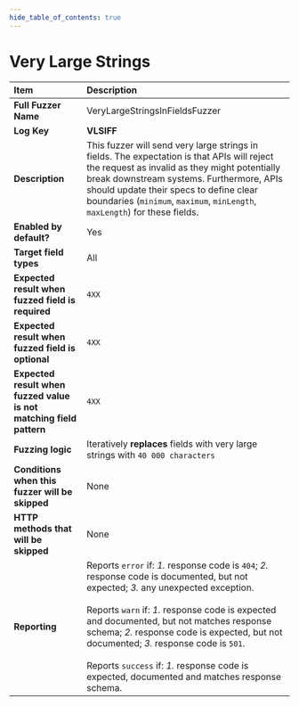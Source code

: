 ```yaml
--- 
hide_table_of_contents: true
---
```


# Very Large Strings

| Item                                                                | Description                                                                                                                                                                                                                                                                                                                                                                                                                                 |
|:--------------------------------------------------------------------|:--------------------------------------------------------------------------------------------------------------------------------------------------------------------------------------------------------------------------------------------------------------------------------------------------------------------------------------------------------------------------------------------------------------------------------------------|
| **Full Fuzzer Name**                                                | VeryLargeStringsInFieldsFuzzer                                                                                                                                                                                                                                                                                                                                                                                                              |
| **Log Key**                                                         | **VLSIFF**                                                                                                                                                                                                                                                                                                                                                                                                                                  |
| **Description**                                                     | This fuzzer will send very large strings in fields. The expectation is that APIs will reject the request as invalid as they might potentially break downstream systems. Furthermore, APIs should update their specs to define clear boundaries (`minimum`, `maximum`, `minLength`, `maxLength`) for these fields.                                                                                                                           |
| **Enabled by default?**                                             | Yes                                                                                                                                                                                                                                                                                                                                                                                                                                         |
| **Target field types**                                              | All                                                                                                                                                                                                                                                                                                                                                                                                                                         |
| **Expected result when fuzzed field is required**                   | `4XX`                                                                                                                                                                                                                                                                                                                                                                                                                                       |
| **Expected result when fuzzed field is optional**                   | `4XX`                                                                                                                                                                                                                                                                                                                                                                                                                                       |
| **Expected result when fuzzed value is not matching field pattern** | `4XX`                                                                                                                                                                                                                                                                                                                                                                                                                                       |
| **Fuzzing logic**                                                   | Iteratively **replaces**  fields with very large strings with `40 000 characters`                                                                                                                                                                                                                                                                                                                                                           |
| **Conditions when this fuzzer will be skipped**                     | None                                                                                                                                                                                                                                                                                                                                                                                                                                        |
| **HTTP methods that will be skipped**                               | None                                                                                                                                                                                                                                                                                                                                                                                                                                        |
| **Reporting**                                                       | Reports `error` if: *1.* response code is `404`; *2.* response code is documented, but not expected; *3.* any unexpected exception. <br/><br/> Reports `warn` if: *1.* response code is expected and documented, but not matches response schema; *2.* response code is expected, but not documented; *3.* response code is `501`. <br/><br/> Reports `success` if: *1.* response code is expected, documented and matches response schema. | 
